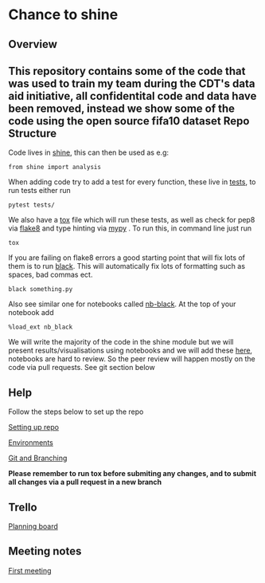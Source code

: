 Chance to shine
=========================================================


Overview
-------------------------
This repository contains some of the code that was used to train my team during the CDT's data aid initiative, all confidentital code and data have been removed, instead we show some of the code using the open source fifa10 dataset
Repo Structure
-------------------------

Code lives in [shine](https://github.com/rgreen1995/Chance_to_shine/tree/main/src/shine), this can then be used as e.g:

`
from shine import analysis
`

When adding code try to add a test for every function, these live in [tests](https://github.com/rgreen1995/Chance_to_shine/tree/main/tests), to run tests either run 

`
pytest tests/
`

We also have a [tox](https://tox.readthedocs.io/en/latest/) file which will run these tests, as well as check for pep8 via [flake8](https://flake8.pycqa.org/en/latest/) and type hinting via [mypy](https://mypy.readthedocs.io/en/stable/) . To run this, in command line just run 

`
tox
`

If you are failing on flake8 errors a good starting point that will fix lots of them is to run [black](https://github.com/psf/black). This will automatically fix lots of formatting such as spaces, bad commas ect.

`
black something.py
`

Also see similar one for notebooks called  [nb-black](https://pypi.org/project/nb-black/). At the top of your notebook add 

`
%load_ext nb_black
`


We will write the majority of the code in the shine module but we will present results/visualisations using notebooks and we will add these [here](https://github.com/rgreen1995/Chance_to_shine/tree/main/notebooks), notebooks are hard to review. So the peer review will happen mostly on the code via pull requests. See git section below

Help
-------------------------
Follow the steps below to set up the repo 

[Setting up repo](https://github.com/rgreen1995/Chance_to_shine/wiki/Setting-up-repository)

[Environments](https://github.com/rgreen1995/Chance_to_shine/wiki/Environments)

[Git and Branching](https://github.com/rgreen1995/Chance_to_shine/wiki/Git-and-Branching)

**Please remember to run tox before submiting any changes, and to submit all changes via a pull request in a new branch**

Trello 
-------------------------
[Planning board](https://trello.com/b/2XCA7WDI/chance-to-shine)

Meeting notes
-------------------------
[First meeting](https://github.com/rgreen1995/Chance_to_shine/wiki/First-Meeting-(04-11-20))




